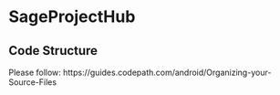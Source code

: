 # SageProjectHub

<h2>Code Structure</h2>
Please follow: https://guides.codepath.com/android/Organizing-your-Source-Files
